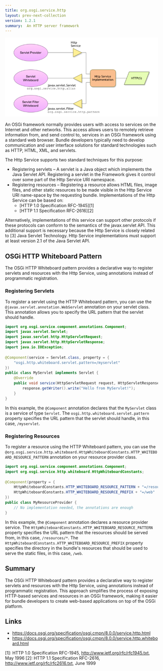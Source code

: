 ```yaml
---
title: org.osgi.service.http
layout: prev-next-collection
version: 1.2.1
summary:  An HTTP server framework
---
```


![Http Service Collaboration Diagram](/img/services/org.osgi.service.http.overview.png)

An OSGi framework normally provides users with access to services on the Internet and other networks. This access allows users to remotely retrieve information from, and send control to, services in an OSGi framework using a standard web browser.
Bundle developers typically need to develop communication and user interface solutions for standard technologies such as HTTP, HTML, XML, and servlets.

The Http Service supports two standard techniques for this purpose:

* Registering servlets – A servlet is a Java object which implements the Java Servlet API. Registering a servlet in the Framework gives it control over some part of the Http Service URI namespace.
* Registering resources – Registering a resource allows HTML files, image files, and other static resources to be made visible in the Http Service URI name-space by the requesting bundle.
Implementations of the Http Service can be based on:
  * [HTTP 1.0 Specification RFC-1945][1] 
  * [HTTP 1.1 Specification RFC-2616][2] 

Alternatively, implementations of this service can support other protocols if these protocols can conform to the semantics of the javax.servlet API. This additional support is necessary because the Http Service is closely related to [3] Java Servlet Technology. Http Service implementations must support at least version 2.1 of the Java Servlet API.

## OSGi HTTP Whiteboard Pattern

The OSGi HTTP Whiteboard pattern provides a declarative way to register servlets and resources with the Http Service, using annotations instead of programmatic registration.

### Registering Servlets

To register a servlet using the HTTP Whiteboard pattern, you can use the `@javax.servlet.annotation.WebServlet` annotation on your servlet class. This annotation allows you to specify the URL pattern that the servlet should handle.

```java
import org.osgi.service.component.annotations.Component;
import javax.servlet.Servlet;
import javax.servlet.http.HttpServletRequest;
import javax.servlet.http.HttpServletResponse;
import java.io.IOException;

@Component(service = Servlet.class, property = {
    "osgi.http.whiteboard.servlet.pattern=/myservlet"
})
public class MyServlet implements Servlet {
    @Override
    public void service(HttpServletRequest request, HttpServletResponse response) throws IOException {
        response.getWriter().write("Hello from MyServlet!");
    }
}
```

In this example, the `@Component` annotation declares that the `MyServlet` class is a service of type `Servlet`. The `osgi.http.whiteboard.servlet.pattern` property specifies the URL pattern that the servlet should handle, in this case, `/myservlet`.

### Registering Resources

To register a resource using the HTTP Whiteboard pattern, you can use the `@org.osgi.service.http.whiteboard.HttpWhiteboardConstants.HTTP_WHITEBOARD_RESOURCE_PATTERN` annotation on your resource provider class.

```java
import org.osgi.service.component.annotations.Component;
import org.osgi.service.http.whiteboard.HttpWhiteboardConstants;

@Component(property = {
    HttpWhiteboardConstants.HTTP_WHITEBOARD_RESOURCE_PATTERN + "=/resources/*",
    HttpWhiteboardConstants.HTTP_WHITEBOARD_RESOURCE_PREFIX + "=/web"
})
public class MyResourceProvider {
    // No implementation needed, the annotations are enough
}
```

In this example, the `@Component` annotation declares a resource provider service. The `HttpWhiteboardConstants.HTTP_WHITEBOARD_RESOURCE_PATTERN` property specifies the URL pattern that the resources should be served from, in this case, `/resources/*`. The `HttpWhiteboardConstants.HTTP_WHITEBOARD_RESOURCE_PREFIX` property specifies the directory in the bundle's resources that should be used to serve the static files, in this case, `/web`.

## Summary

The OSGi HTTP Whiteboard pattern provides a declarative way to register servlets and resources with the Http Service, using annotations instead of programmatic registration. This approach simplifies the process of exposing HTTP-based services and resources in an OSGi framework, making it easier for bundle developers to create web-based applications on top of the OSGi platform.


## Links

- <https://docs.osgi.org/specification/osgi.cmpn/8.0.0/service.http.html>
- <https://docs.osgi.org/specification/osgi.cmpn/8.0.0/service.http.whiteboard.html>

[1]: HTTP 1.0 Specification RFC-1945, http://www.ietf.org/rfc/rfc1945.txt, May 1996
[2]: HTTP 1.1 Specification RFC-2616, http://www.ietf.org/rfc/rfc2616.txt, June 1999
